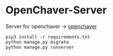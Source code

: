 # OpenChaver-Server
Server for openchaver -> [openchaver](https://github.com/dickermoshe/OpenChaver)

```
pip3 install -r requirements.txt
python manage.py migrate
python manage.py runserver
```
